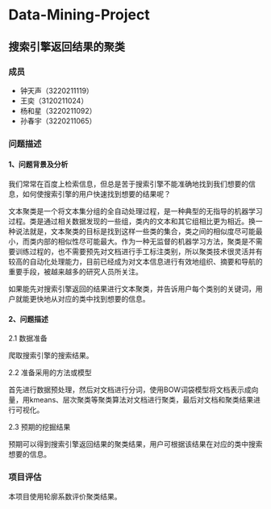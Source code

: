 # Data-Mining-Project
## 搜索引擎返回结果的聚类

### 成员

- 钟天声（3220211119）
- 王奕（3120211024）
- 杨和星（3220211092）
- 孙春宇（3220211065）

### 问题描述

#### 1、问题背景及分析

我们常常在百度上检索信息，但总是苦于搜索引擎不能准确地找到我们想要的信息，如何使搜索引擎的用户快速找到想要的结果呢？

文本聚类是一个将文本集分组的全自动处理过程，是一种典型的无指导的机器学习过程。类是通过相关数据发现的一些组，类内的文本和其它组相比更为相近。换一种说法就是，文本聚类的目标是找到这样一些类的集合，类之间的相似度尽可能最小，而类内部的相似性尽可能最大。作为一种无监督的机器学习方法，聚类是不需要训练过程的，也不需要预先对文档进行手工标注类别，所以聚类技术很灵活并有较高的自动化处理能力，目前已经成为对文本信息进行有效地组织、摘要和导航的重要手段，被越来越多的研究人员所关注。

如果能先对搜索引擎返回的结果进行文本聚类，并告诉用户每个类别的关键词，用户就能更快地从对应的类中找到想要的信息。

#### 2、问题描述

2.1 数据准备

爬取搜索引擎的搜索结果。

2.2 准备采用的方法或模型

首先进行数据预处理，然后对文档进行分词，使用BOW词袋模型将文档表示成向量，用kmeans、层次聚类等聚类算法对文档进行聚类，最后对文档和聚类结果进行可视化。

2.3 预期的挖掘结果

预期可以得到搜索引擎返回结果的聚类结果，用户可根据该结果在对应的类中搜索想要的信息。

### 项目评估

本项目使用轮廓系数评价聚类结果。

